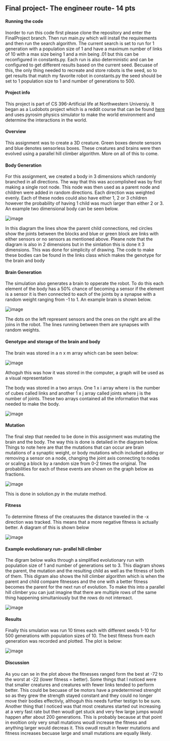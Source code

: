## Final project- The engineer route- 14 pts

#### Running the code
Inorder to run this code first please clone the repository and enter the FinalProject branch. Then run main.py which will install the requirements and then run the search algorithm. The current search is set to run for 1 generation with a population size of 1 and have a maximum number of links of 10 with a max size being 1 and a min being .01 but this can be reconfigured in constants.py. Each run is also deterministic and can be configured to get different results based on the current seed. Becuase of this, the only thing needed to recreate and store robots is the seed, so to get results that match my favorite robot in constants.py the seed should be set to 1 population size to 1 and number of generations to 500.
#### Project info 

This project is part of CS 396-Artificial life at Northwestern Universiy. It began as a Ludobots project which is a reddit course that can be found [here](https://www.reddit.com/r/ludobots/) and uses pyrosim physics simulator to make the world environment and determine the interactions in the world. 

#### Overview 
This assignment was to create a 3D  creature. Green boxes denote sensors and blue denotes sensorless boxes. These creatures and brains were then evolved using a parallel hill climber algorithm. More on all of this to come.  

#### Body Generation 
For this assignment, we created a body in 3 dimensions which randomly branched in all directions. The way that this was accomplished was by first making a single root node. This node was then used as a parent node and children were added in random directions. Each direction was weighted evenly. Each of these nodes could also have either 1, 2 or 3 children however the probability of having 1 child was much larger than either 2 or 3. An example two dimensional body can be seen below. 


![image](body_pic.png)

In this diagram the lines show the parent child connections, red circles show the joints between the blocks and blue or green block are links with either sensors or no sensors as mentioned above. Pleane note that the diagram is also in 2 dimensions but in the simlation this is done it 3 dimensions. This was done for simplicity of drawing. The code to make these bodies can be found in the links class which makes the genotype for the brain and body 

#### Brain Generation 
The simulation also generates a brain to opperate the robot. To do this each element of the body has a 50% chance of becoming a sensor if the element is a sensor it is then connected to each of the joints by a synapse with a random weight ranging from -1 to 1. An example brain is shown below. 

![image](brain_graph.png)

The dots on the left represent sensors and the ones on the right are all the joins in the robot. The lines running between them are synapses with random weights. 
#### Genotype and storage of the brain and body 

The brain was stored in a n x m array which can be seen below:

![image](brain_geno.png)

Athoguh this was how it was stored in the computer, a graph will be used as a visual representation

The body was stored in a two arrays. One 1 x i array where i is the number of cubes called links and another 1 x j array called joints where j is the number of joints. These two arrays contained all the information that was needed to make the body. 

![image](body_geno.png)

#### Mutation

The final step that needed to be done in this assignment was mutating the brain and the body. The way this is done is detailed in the diagram below. Things to note here are that the mutations that can occur are brain mutations of a synaptic weight, or body mutations whcih included adding or removing a sensor on a node, changing the joint axis connecting to nodes or scaling a block by a random size from 0-2 times the original. The probabilities for each of these events are shown on the graph below as fractions.


![image](mutation_graph.png)

This is done in solution.py in the mutate method. 

#### Fitness 

To determine fitness of the creatuures the distance traveled in the -x direction was tracked. This means that a more negative fitness is actually better. A diagram of this is shown below 

![image](fit_epl.png)


#### Example evolutionary run- prallel hill climber

 The digram below walks through a simplified evolutionary run with population size of 1 and number of generations set to 3. This diagram shows the parent, the mutation and the resulting child as well as the fitness of both of them. This digram also shows the hill climber algorithm which is when the parent and child compare fitnesses and the one with a better fitness becomes the parent for the next run of evolution.  To make this into a parallel hill climber you can just imagine that there are multiple rows of the same thing happening simultaniously but the rows do not intereact. 
 
 ![image](example.png)

#### Results

Finally this smulation was run 10 times each with different seeds 1-10 for 500 generations with population sizes of 10. The best fitness from each generation was recorded and plotted. The plot is below: 

![image](fit_fun_10.png)


#### Discussion

As you can se in the plot above the fitnesses ranged form the best at -72 to the worst at -22 (lower fitness = better). Some things that I noticed were that smaller creatures and creatures with fewer links tended to perform better. This could be becuase of be motors have a predetermined strenght so as they grew the strength stayed constant and they could no longer move their bodies effectivly, althoguh this needs further testign to be sure. Another thing that I noticed was that most creatures started out increasing at a very fast rate but then woudl get stuck and very few large jumps would happen after about 200 generations. This is probably because at that point in evoltion only very small mutations woudl increase the fitness and anything larger would decreas it. This owudl result in fewer mutations and fitness increases becuase large and small mutations are equally likely. 


